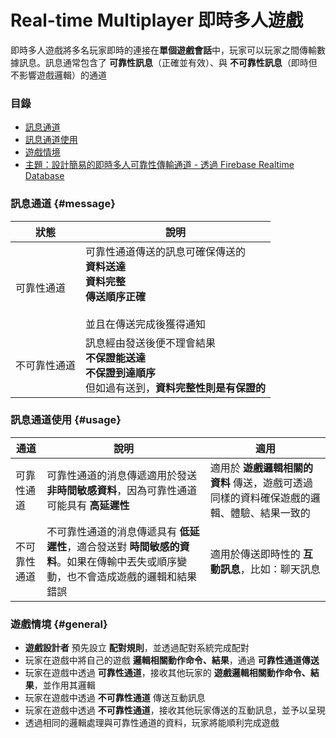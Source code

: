 # Real-time Multiplayer 即時多人遊戲

即時多人遊戲將多名玩家即時的連接在**單個遊戲會話**中，玩家可以玩家之間傳輸數據訊息。訊息通常包含了 **可靠性訊息**（正確並有效）、與 **不可靠性訊息**（即時但不影響遊戲邏輯）的通道

### 目錄

* [訊息通道](#message)
* [訊息通道使用](#usage)
* [遊戲情境](#general)
* [主題：設計簡易的即時多人可靠性傳輸通道 - 透過 Firebase Realtime Database](real-time-multiplayer/realtime-firebase-system.md)

### 訊息通道 {#message}

| 狀態 | 說明 |
| --- | --- |
| 可靠性通道 | 可靠性通道傳送的訊息可確保傳送的 <br> **資料送達** <br> **資料完整** <br> **傳送順序正確** <br><br>並且在傳送完成後獲得通知 |
| 不可靠性通道 | 訊息經由發送後便不理會結果 <br> **不保證能送達** <br> **不保證到達順序** <br> 但如過有送到，**資料完整性則是有保證的** |

### 訊息通道使用 {#usage}

| 通道 | 說明 | 適用 |
| --- | --- | --- | 
| 可靠性通道 | 可靠性通道的消息傳遞適用於發送 **非時間敏感資料**，因為可靠性通道可能具有 **高延遲性** | 適用於 **遊戲邏輯相關的資料** 傳送，遊戲可透過同樣的資料確保遊戲的邏輯、體驗、結果一致的 |
| 不可靠性通道 | 不可靠性通道的消息傳遞具有 **低延遲性**，適合發送對 **時間敏感的資料**。如果在傳輸中丟失或順序變動，也不會造成遊戲的邏輯和結果錯誤 | 適用於傳送即時性的 **互動訊息**，比如：聊天訊息 |

### 遊戲情境 {#general}

* **遊戲設計者** 預先設立 **配對規則**，並透過配對系統完成配對
* 玩家在遊戲中將自己的遊戲 **邏輯相關動作命令、結果**，通過 **可靠性通道傳送**
* 玩家在遊戲中透過 **可靠性通道**，接收其他玩家的 **遊戲邏輯相關動作命令、結果**，並作用其邏輯
* 玩家在遊戲中透過 **不可靠性通道** 傳送互動訊息
* 玩家在遊戲中透過 **不可靠性通道**，接收其他玩家傳送的互動訊息，並予以呈現
* 透過相同的邏輯處理與可靠性通道的資料，玩家將能順利完成遊戲